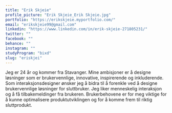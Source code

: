 ```yaml
---
title: "Erik Skjeie"
profile_picture: "Erik Skjeie_Erik Skjeie.jpg"
portfolio: "https://erikskjeie.myportfolio.com/"
email: "erikskjeie99@gmail.com"
linkedin: "https://www.linkedin.com/in/erik-skjeie-271805231/"
twitter: ""
facebook: ""
behance: ""
instagram: ""
studyProgram: "bixd"
slug: "eriskjei"
---
```


Jeg er 24 år og kommer fra Stavanger. Mine ambisjoner er å designe løsninger som er brukervennlige, innovative, inspirerende og inkluderende. Som interaksjonsdesigner ønsker jeg å bidra til å forenkle ved å designe brukervennlige løsninger for sluttbruker. Jeg liker menneskelig interaksjon og å få tilbakemeldinger fra brukeren. Brukerbehovene er for meg viktige for å kunne optimalisere produktutviklingen og for å komme frem til riktig sluttprodukt.
